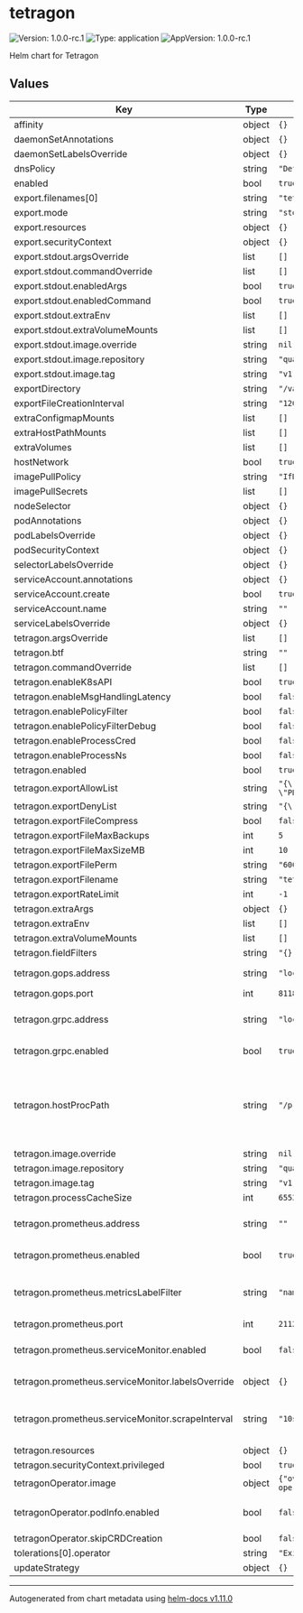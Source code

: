 # tetragon

![Version: 1.0.0-rc.1](https://img.shields.io/badge/Version-1.0.0--rc.1-informational?style=flat-square) ![Type: application](https://img.shields.io/badge/Type-application-informational?style=flat-square) ![AppVersion: 1.0.0-rc.1](https://img.shields.io/badge/AppVersion-1.0.0--rc.1-informational?style=flat-square)

Helm chart for Tetragon

## Values

| Key | Type | Default | Description |
|-----|------|---------|-------------|
| affinity | object | `{}` |  |
| daemonSetAnnotations | object | `{}` |  |
| daemonSetLabelsOverride | object | `{}` |  |
| dnsPolicy | string | `"Default"` |  |
| enabled | bool | `true` |  |
| export.filenames[0] | string | `"tetragon.log"` |  |
| export.mode | string | `"stdout"` |  |
| export.resources | object | `{}` |  |
| export.securityContext | object | `{}` |  |
| export.stdout.argsOverride | list | `[]` |  |
| export.stdout.commandOverride | list | `[]` |  |
| export.stdout.enabledArgs | bool | `true` |  |
| export.stdout.enabledCommand | bool | `true` |  |
| export.stdout.extraEnv | list | `[]` |  |
| export.stdout.extraVolumeMounts | list | `[]` |  |
| export.stdout.image.override | string | `nil` |  |
| export.stdout.image.repository | string | `"quay.io/cilium/hubble-export-stdout"` |  |
| export.stdout.image.tag | string | `"v1.0.3"` |  |
| exportDirectory | string | `"/var/run/cilium/tetragon"` |  |
| exportFileCreationInterval | string | `"120s"` |  |
| extraConfigmapMounts | list | `[]` |  |
| extraHostPathMounts | list | `[]` |  |
| extraVolumes | list | `[]` |  |
| hostNetwork | bool | `true` |  |
| imagePullPolicy | string | `"IfNotPresent"` |  |
| imagePullSecrets | list | `[]` |  |
| nodeSelector | object | `{}` |  |
| podAnnotations | object | `{}` |  |
| podLabelsOverride | object | `{}` |  |
| podSecurityContext | object | `{}` |  |
| selectorLabelsOverride | object | `{}` |  |
| serviceAccount.annotations | object | `{}` |  |
| serviceAccount.create | bool | `true` |  |
| serviceAccount.name | string | `""` |  |
| serviceLabelsOverride | object | `{}` |  |
| tetragon.argsOverride | list | `[]` |  |
| tetragon.btf | string | `""` |  |
| tetragon.commandOverride | list | `[]` |  |
| tetragon.enableK8sAPI | bool | `true` |  |
| tetragon.enableMsgHandlingLatency | bool | `false` |  |
| tetragon.enablePolicyFilter | bool | `false` |  |
| tetragon.enablePolicyFilterDebug | bool | `false` |  |
| tetragon.enableProcessCred | bool | `false` |  |
| tetragon.enableProcessNs | bool | `false` |  |
| tetragon.enabled | bool | `true` |  |
| tetragon.exportAllowList | string | `"{\"event_set\":[\"PROCESS_EXEC\", \"PROCESS_EXIT\", \"PROCESS_KPROBE\", \"PROCESS_UPROBE\"]}"` |  |
| tetragon.exportDenyList | string | `"{\"health_check\":true}\n{\"namespace\":[\"\", \"cilium\", \"kube-system\"]}"` |  |
| tetragon.exportFileCompress | bool | `false` |  |
| tetragon.exportFileMaxBackups | int | `5` |  |
| tetragon.exportFileMaxSizeMB | int | `10` |  |
| tetragon.exportFilePerm | string | `"600"` |  |
| tetragon.exportFilename | string | `"tetragon.log"` |  |
| tetragon.exportRateLimit | int | `-1` |  |
| tetragon.extraArgs | object | `{}` |  |
| tetragon.extraEnv | list | `[]` |  |
| tetragon.extraVolumeMounts | list | `[]` |  |
| tetragon.fieldFilters | string | `"{}"` |  |
| tetragon.gops.address | string | `"localhost"` | The address at which to expose gops. |
| tetragon.gops.port | int | `8118` | The port at which to expose gops. |
| tetragon.grpc.address | string | `"localhost:54321"` | The address at which to expose gRPC. Examples: localhost:54321, unix:///var/run/tetragon/tetragon.sock |
| tetragon.grpc.enabled | bool | `true` | Whether to enable exposing Tetragon gRPC. |
| tetragon.hostProcPath | string | `"/proc"` | Location of the host proc filesystem in the runtime environment. If the runtime runs in the host, the path is /proc. Exceptions to this are environments like kind, where the runtime itself does not run on the host. |
| tetragon.image.override | string | `nil` |  |
| tetragon.image.repository | string | `"quay.io/cilium/tetragon"` |  |
| tetragon.image.tag | string | `"v1.0.0-rc.1"` |  |
| tetragon.processCacheSize | int | `65536` |  |
| tetragon.prometheus.address | string | `""` | The address at which to expose metrics. Set it to "" to expose on all available interfaces. |
| tetragon.prometheus.enabled | bool | `true` | Whether to enable exposing Tetragon metrics. |
| tetragon.prometheus.metricsLabelFilter | string | `"namespace,workload,pod,binary"` | The labels to include with supporting metrics. The possible values are "namespace", "workload", "pod" and "binary". |
| tetragon.prometheus.port | int | `2112` | The port at which to expose metrics. |
| tetragon.prometheus.serviceMonitor.enabled | bool | `false` | Whether to create a 'ServiceMonitor' resource targeting the 'tetragon' pods. |
| tetragon.prometheus.serviceMonitor.labelsOverride | object | `{}` | The set of labels to place on the 'ServiceMonitor' resource. |
| tetragon.prometheus.serviceMonitor.scrapeInterval | string | `"10s"` | Interval at which metrics should be scraped. If not specified, Prometheus' global scrape interval is used. |
| tetragon.resources | object | `{}` |  |
| tetragon.securityContext.privileged | bool | `true` |  |
| tetragonOperator.image | object | `{"override":null,"pullPolicy":"IfNotPresent","repository":"quay.io/cilium/tetragon-operator","suffix":"","tag":"v1.0.0-rc.1"}` | tetragon-operator image. |
| tetragonOperator.podInfo.enabled | bool | `false` | Enables the PodInfo CRD and the controller that reconciles PodInfo custom resources. |
| tetragonOperator.skipCRDCreation | bool | `false` |  |
| tolerations[0].operator | string | `"Exists"` |  |
| updateStrategy | object | `{}` |  |

----------------------------------------------
Autogenerated from chart metadata using [helm-docs v1.11.0](https://github.com/norwoodj/helm-docs/releases/v1.11.0)
